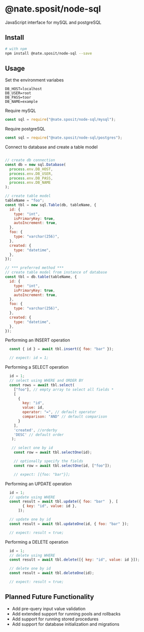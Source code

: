 # @nate.sposit/node-sql

JavaScript interface for mySQL and postgreSQL

## Install

```bash
# with npm
npm install @nate.sposit/node-sql --save
```

## Usage

Set the environment variabes

```dosini
DB_HOST=localhost
DB_USER=root
DB_PASS=toor
DB_NAME=example
```

Require mySQL

```javascript
const sql = require("@nate.sposit/node-sql/mysql");
```

Require postgreSQL

```javascript
const sql = require("@nate.sposit/node-sql/postgres");
```

Connect to database and create a table model

```javascript

// create db connection
const db = new sql.Database(
  process.env.DB_HOST,
  process.env.DB_USER,
  process.env.DB_PASS,
  process.env.DB_NAME
);

// create table model 
tableName = "foo"; 
const tbl = new sql.Table(db, tableName, {
  id: {
    type: "int",
    isPrimaryKey: true,
    autoIncrement: true,
  },
  foo: {
    type: "varchar(256)",
  },
  created: {
    type: "datetime",
  },
});

// *** preferred method ***
// create table model from instance of database 
const tbl = db.table(tableName, {
  id: {
    type: "int",
    isPrimaryKey: true,
    autoIncrement: true,
  },
  foo: {
    type: "varchar(256)",
  },
  created: {
    type: "datetime",
  },
});
```

Performing an INSERT operation

```javascript
  const { id } = await tbl.insert({ foo: "bar" });

  // expect: id = 1;
```

Performing a SELECT operation

```javascript
  id = 1;
  // select using WHERE and ORDER BY
  const rows = await tbl.select(
    ["foo"], // empty array to select all fields *
    [
      {
        key: "id",
        value: id,
        operator: "=", // default operator
        comparison: "AND" // default comparison
      }
    ],
    'created', //orderby 
    'DESC' // default order
   );

   // select one by id
    const row = await tbl.selectOne(id);

    // optionally specify the fields 
    const row = await tbl.selectOne(id, ["foo"]);

    // expect: [{foo: "bar"}];
```

Performing an UPDATE operation

```javascript
  id = 1; 
  // update using WHERE
  const result = await tbl.update({ foo: "bar"  }, [
        { key: "id", value: id },
      ]);

  // update one by id
  const result = await tbl.updateOne(id, { foo: "bar" });

  // expect: result = true;
```

Performing a DELETE operation

```javascript
  id = 1; 
  // delete using WHERE
  const result = await tbl.delete([{ key: "id", value: id }]);

  // delete one by id
  const result = await tbl.deleteOne(id);

  // expect: result = true;
```
## Planned Future Functionality
* Add pre-query input value validation
* Add extended support for running pools and rollbacks
* Add support for running stored procedures
* Add support for database initialization and migrations